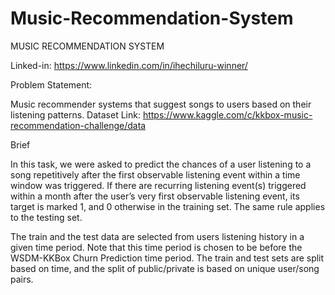 # Music-Recommendation-System
MUSIC RECOMMENDATION SYSTEM

Linked-in: https://www.linkedin.com/in/ihechiluru-winner/

Problem Statement: 

Music recommender systems that suggest songs to users based on their listening patterns.
Dataset Link: https://www.kaggle.com/c/kkbox-music-recommendation-challenge/data

Brief

In this task, we were asked to predict the chances of a user listening to a song repetitively after the first observable listening event within a time window was triggered. If there are recurring listening event(s) triggered within a month after the user’s very first observable listening event, its target is marked 1, and 0 otherwise in the training set. The same rule applies to the testing set.

The train and the test data are selected from users listening history in a given time period. Note that this time period is chosen to be before the WSDM-KKBox Churn Prediction time period. The train and test sets are split based on time, and the split of public/private is based on unique user/song pairs.
